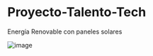 # Proyecto-Talento-Tech
Energía Renovable con paneles solares 

![image](https://github.com/user-attachments/assets/02049cde-4c93-40b9-844e-5c3d8a602cfd)

